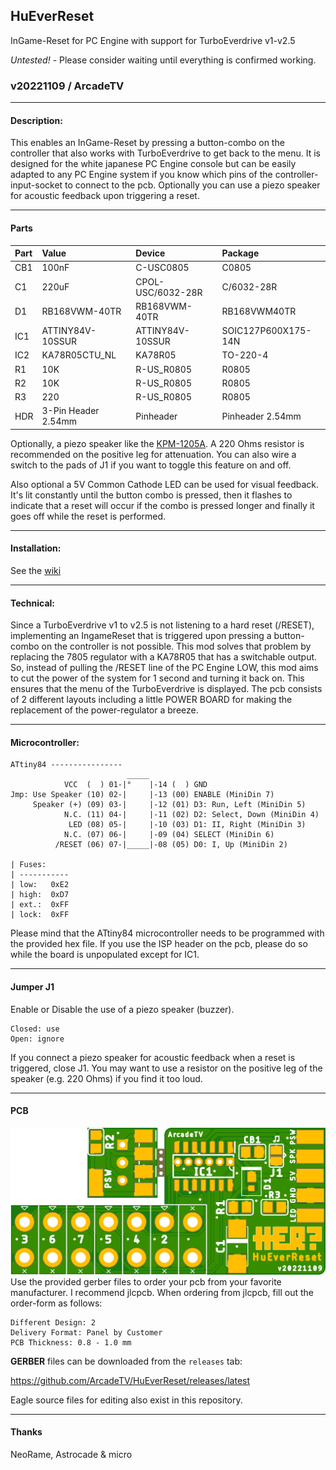 ## HuEverReset
InGame-Reset for PC Engine with support for TurboEverdrive v1-v2.5

_*Untested!*_ - Please consider waiting until everything is confirmed working.

### v20221109 / ArcadeTV

---

#### Description:
This enables an InGame-Reset by pressing a button-combo on the controller that also works with TurboEverdrive to get back to the menu.
It is designed for the white japanese PC Engine console but can be easily adapted to any PC Engine system if you know which pins of the controller-input-socket to connect to the pcb. Optionally you can use a piezo speaker for acoustic feedback upon triggering a reset.

---

#### Parts

| Part | Value               | Device           | Package             |
| :--- | :------------------ | :--------------- | :------------------ |
| CB1  | 100nF               | C-USC0805        | C0805               |
| C1   | 220uF               | CPOL-USC/6032-28R| C/6032-28R          |
| D1   | RB168VWM-40TR       | RB168VWM-40TR    | RB168VWM40TR        |
| IC1  | ATTINY84V-10SSUR    | ATTINY84V-10SSUR | SOIC127P600X175-14N |
| IC2  | KA78R05CTU_NL       | KA78R05          | TO-220-4            |
| R1   | 10K                 | R-US_R0805       | R0805               |
| R2   | 10K                 | R-US_R0805       | R0805               |
| R3   | 220                 | R-US_R0805       | R0805               |
| HDR  | 3-Pin Header 2.54mm | Pinheader        | Pinheader 2.54mm    |

Optionally, a piezo speaker like the [KPM-1205A](https://datasheetspdf.com/pdf/868392/Ningbo/KPM-1205A/1). A 220 Ohms resistor is recommended on the positive leg for attenuation. You can also wire a switch to the pads of J1 if you want to toggle this feature on and off.

Also optional a 5V Common Cathode LED can be used for visual feedback. It's lit constantly until the button combo is pressed, then it flashes to indicate that a reset will occur if the combo is pressed longer and finally it goes off while the reset is performed.

---

#### Installation:
See the [wiki](https://github.com/ArcadeTV/HuEverReset/wiki)

---

#### Technical:
Since a TurboEverdrive v1 to v2.5 is not listening to a hard reset (/RESET), implementing an IngameReset that is triggered upon pressing a button-combo on the controller is not possible. This mod solves that problem by replacing the 7805 regulator with a KA78R05 that has a switchable output. So, instead of pulling the /RESET line of the PC Engine LOW, this mod aims to cut the power of the system for 1 second and turning it back on. This ensures that the menu of the TurboEverdrive is displayed. The pcb consists of 2 different layouts including a little POWER BOARD for making the replacement of the power-regulator a breeze.

---

#### Microcontroller:
```
ATtiny84 ----------------
                          _____
            VCC  (  ) 01-|°    |-14 (  ) GND
Jmp: Use Speaker (10) 02-|     |-13 (00) ENABLE (MiniDin 7)
     Speaker (+) (09) 03-|     |-12 (01) D3: Run, Left (MiniDin 5)
            N.C. (11) 04-|     |-11 (02) D2: Select, Down (MiniDin 4)
             LED (08) 05-|     |-10 (03) D1: II, Right (MiniDin 3)
            N.C. (07) 06-|     |-09 (04) SELECT (MiniDin 6)
          /RESET (06) 07-|_____|-08 (05) D0: I, Up (MiniDin 2)

| Fuses: 
| -----------
| low:   0xE2
| high:  0xD7
| ext.:  0xFF
| lock:  0xFF
```
Please mind that the ATtiny84 microcontroller needs to be programmed
with the provided hex file. If you use the ISP header on the pcb, please do so while the board is unpopulated except for IC1.

---

#### Jumper J1
Enable or Disable the use of a piezo speaker (buzzer).
```
Closed: use
Open: ignore
```
If you connect a piezo speaker for acoustic feedback when a reset is triggered, close J1. You may want to use a resistor on the positive leg of the speaker (e.g. 220 Ohms) if you find it too loud.

---

#### PCB
![HuEverReset pcb](https://github.com/ArcadeTV/HuEverReset/blob/main/HuEverReset_brd.png?raw=true)
Use the provided gerber files to order your pcb from your favorite manufacturer. 
I recommend jlcpcb. When ordering from jlcpcb, fill out the order-form as follows:

```
Different Design: 2
Delivery Format: Panel by Customer
PCB Thickness: 0.8 - 1.0 mm
```

**GERBER** files can be downloaded from the `releases` tab: 

https://github.com/ArcadeTV/HuEverReset/releases/latest

Eagle source files for editing also exist in this repository.

---

#### Thanks

NeoRame, Astrocade & micro
